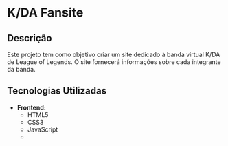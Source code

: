 # K/DA Fansite

## Descrição
Este projeto tem como objetivo criar um site dedicado à banda virtual K/DA de League of Legends. O site fornecerá informações sobre cada integrante da banda.

## Tecnologias Utilizadas
* **Frontend:**
  * HTML5
  * CSS3
  * JavaScript
  * 
